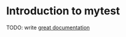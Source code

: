 # Introduction to mytest

TODO: write [great documentation](http://jacobian.org/writing/great-documentation/what-to-write/)
